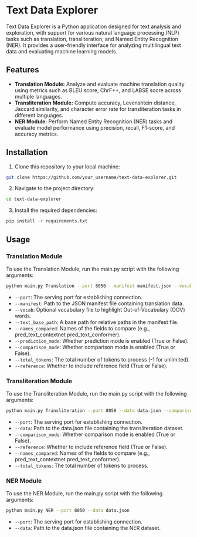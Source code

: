 
# Text Data Explorer

Text Data Explorer is a Python application designed for text analysis and exploration, with support for various natural language processing (NLP) tasks such as translation, transliteration, and Named Entity Recognition (NER). It provides a user-friendly interface for analyzing multilingual text data and evaluating machine learning models.

## Features

- **Translation Module:** Analyze and evaluate machine translation quality using metrics such as BLEU score, ChrF++, and LABSE score across multiple languages.
- **Transliteration Module:** Compute accuracy, Levenshtein distance, Jaccard similarity, and character error rate for transliteration tasks in different languages.
- **NER Module:** Perform Named Entity Recognition (NER) tasks and evaluate model performance using precision, recall, F1-score, and accuracy metrics.

## Installation

1. Clone this repository to your local machine:

```bash
git clone https://github.com/your_username/text-data-explorer.git
```

2. Navigate to the project directory:

```bash
cd text-data-explorer
```

3. Install the required dependencies:

```bash
pip install -r requirements.txt
```

## Usage

### Translation Module

To use the Translation Module, run the main.py script with the following arguments:

```bash
python main.py Translation --port 8050 --manifest manifest.json --vocab vocab.txt --text_base_path /path/to/texts --names_compared pred_text_contextnet pred_text_conformer --prediction_mode True --comparison_mode True --total_tokens 10000 --reference True
```

- `--port`: The serving port for establishing connection.
- `--manifest`: Path to the JSON manifest file containing translation data.
- `--vocab`: Optional vocabulary file to highlight Out-of-Vocabulary (OOV) words.
- `--text_base_path`: A base path for relative paths in the manifest file.
- `--names_compared`: Names of the fields to compare (e.g., pred_text_contextnet pred_text_conformer).
- `--prediction_mode`: Whether prediction mode is enabled (True or False).
- `--comparison_mode`: Whether comparison mode is enabled (True or False).
- `--total_tokens`: The total number of tokens to process (-1 for unlimited).
- `--reference`: Whether to include reference field (True or False).

### Transliteration Module

To use the Transliteration Module, run the main.py script with the following arguments:

```bash
python main.py Transliteration --port 8050 --data data.json --comparison_mode True --reference True --names_compared pred_text_contextnet pred_text_conformer --total_tokens 10000
```

- `--port`: The serving port for establishing connection.
- `--data`: Path to the data.json file containing the transliteration dataset.
- `--comparison_mode`: Whether comparison mode is enabled (True or False).
- `--reference`: Whether to include reference field (True or False).
- `--names_compared`: Names of the fields to compare (e.g., pred_text_contextnet pred_text_conformer).
- `--total_tokens`: The total number of tokens to process.

### NER Module

To use the NER Module, run the main.py script with the following arguments:

```bash
python main.py NER --port 8050 --data data.json
```

- `--port`: The serving port for establishing connection.
- `--data`: Path to the data.json file containing the NER dataset.
